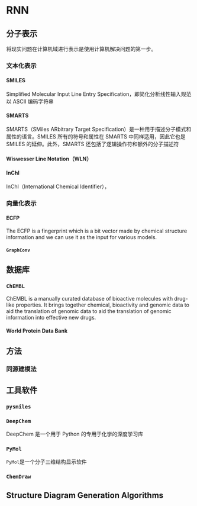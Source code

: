 # RNN

## 分子表示

将现实问题在计算机域进行表示是使用计算机解决问题的第一步。

### 文本化表示

#### SMILES

Simplified Molecular Input Line Entry Specification，即简化分析线性输入规范以 ASCII 编码字符串

#### SMARTS

SMARTS（SMiles ARbitrary Target Specification）是一种用于描述分子模式和属性的语言。SMILES 所有的符号和属性在 SMARTS 中同样适用，因此它也是 SMILES 的延伸。此外，SMARTS 还包括了逻辑操作符和额外的分子描述符

#### Wiswesser Line Notation（WLN）

#### InChl

InChl（International Chemical Identifier），

### 向量化表示

#### ECFP

The ECFP is a fingerprint which is a bit vector made by chemical structure information and we can use it as the input for various models.

#### `GraphConv`

## 数据库

### `ChEMBL`

ChEMBL is a manually curated database of bioactive molecules with drug-like properties. It brings together chemical, bioactivity and genomic data to aid the translation of genomic data to aid the translation of genomic information into effective new drugs.

#### World Protein Data Bank

## 方法

### 同源建模法

## 工具软件

### `pysmiles`

<!-- 把里面的smiles的介绍复制过来 -->

### `DeepChem`

DeepChem 是一个用于 Python 的专用于化学的深度学习库

### `PyMol`

`PyMol`是一个分子三维结构显示软件

### `ChemDraw`

## Structure Diagram Generation Algorithms
